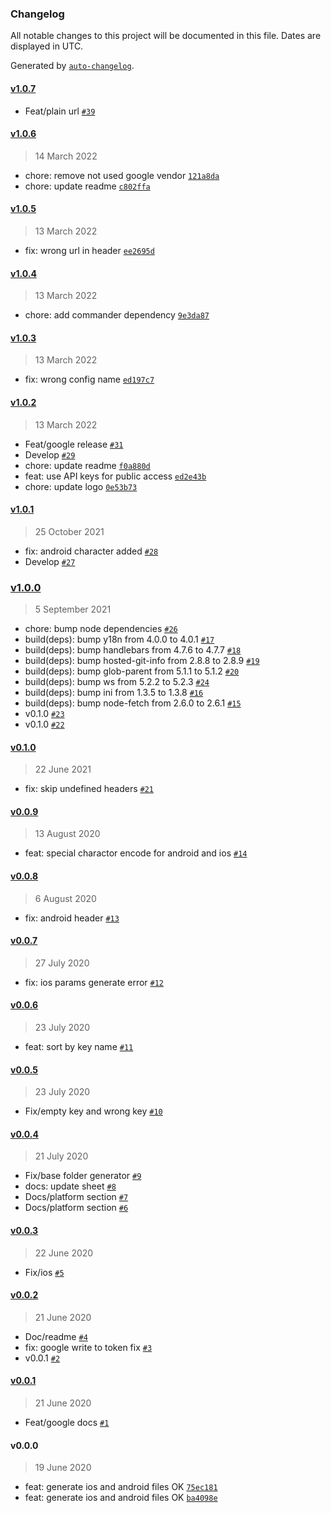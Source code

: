 ### Changelog

All notable changes to this project will be documented in this file. Dates are displayed in UTC.

Generated by [`auto-changelog`](https://github.com/CookPete/auto-changelog).

#### [v1.0.7](https://github.com/jhonny-me/mirrorrim/compare/v1.0.6...v1.0.7)

- Feat/plain url [`#39`](https://github.com/jhonny-me/mirrorrim/pull/39)

#### [v1.0.6](https://github.com/jhonny-me/mirrorrim/compare/v1.0.5...v1.0.6)

> 14 March 2022

- chore: remove not used google vendor [`121a8da`](https://github.com/jhonny-me/mirrorrim/commit/121a8da5eee763c4f371b7248e258e9ee2e99c32)
- chore: update readme [`c802ffa`](https://github.com/jhonny-me/mirrorrim/commit/c802ffa82b539ee02f4e1b852600d5f1e34447e9)

#### [v1.0.5](https://github.com/jhonny-me/mirrorrim/compare/v1.0.4...v1.0.5)

> 13 March 2022

- fix: wrong url in header [`ee2695d`](https://github.com/jhonny-me/mirrorrim/commit/ee2695d10a2178ee9ccd9ed709da381af285c22b)

#### [v1.0.4](https://github.com/jhonny-me/mirrorrim/compare/v1.0.3...v1.0.4)

> 13 March 2022

- chore: add commander dependency [`9e3da87`](https://github.com/jhonny-me/mirrorrim/commit/9e3da8754252cfeb9033bdf2024e388a7d70cb80)

#### [v1.0.3](https://github.com/jhonny-me/mirrorrim/compare/v1.0.2...v1.0.3)

> 13 March 2022

- fix: wrong config name [`ed197c7`](https://github.com/jhonny-me/mirrorrim/commit/ed197c7df318e9a39b4f7497a2249677cab3fde5)

#### [v1.0.2](https://github.com/jhonny-me/mirrorrim/compare/v1.0.1...v1.0.2)

> 13 March 2022

- Feat/google release [`#31`](https://github.com/jhonny-me/mirrorrim/pull/31)
- Develop [`#29`](https://github.com/jhonny-me/mirrorrim/pull/29)
- chore: update readme [`f0a880d`](https://github.com/jhonny-me/mirrorrim/commit/f0a880df0077dd050064bc63111855abca1d7b13)
- feat: use API keys for public access [`ed2e43b`](https://github.com/jhonny-me/mirrorrim/commit/ed2e43b2de2e18175123e4dc12eff94acbd74071)
- chore: update logo [`0e53b73`](https://github.com/jhonny-me/mirrorrim/commit/0e53b73d36e7c96017ee99f07b1e69f4c7e568b1)

#### [v1.0.1](https://github.com/jhonny-me/mirrorrim/compare/v1.0.0...v1.0.1)

> 25 October 2021

- fix: android character added [`#28`](https://github.com/jhonny-me/mirrorrim/pull/28)
- Develop [`#27`](https://github.com/jhonny-me/mirrorrim/pull/27)

### [v1.0.0](https://github.com/jhonny-me/mirrorrim/compare/v0.1.0...v1.0.0)

> 5 September 2021

- chore: bump node dependencies [`#26`](https://github.com/jhonny-me/mirrorrim/pull/26)
- build(deps): bump y18n from 4.0.0 to 4.0.1 [`#17`](https://github.com/jhonny-me/mirrorrim/pull/17)
- build(deps): bump handlebars from 4.7.6 to 4.7.7 [`#18`](https://github.com/jhonny-me/mirrorrim/pull/18)
- build(deps): bump hosted-git-info from 2.8.8 to 2.8.9 [`#19`](https://github.com/jhonny-me/mirrorrim/pull/19)
- build(deps): bump glob-parent from 5.1.1 to 5.1.2 [`#20`](https://github.com/jhonny-me/mirrorrim/pull/20)
- build(deps): bump ws from 5.2.2 to 5.2.3 [`#24`](https://github.com/jhonny-me/mirrorrim/pull/24)
- build(deps): bump ini from 1.3.5 to 1.3.8 [`#16`](https://github.com/jhonny-me/mirrorrim/pull/16)
- build(deps): bump node-fetch from 2.6.0 to 2.6.1 [`#15`](https://github.com/jhonny-me/mirrorrim/pull/15)
- v0.1.0 [`#23`](https://github.com/jhonny-me/mirrorrim/pull/23)
- v0.1.0 [`#22`](https://github.com/jhonny-me/mirrorrim/pull/22)

#### [v0.1.0](https://github.com/jhonny-me/mirrorrim/compare/v0.0.9...v0.1.0)

> 22 June 2021

- fix: skip undefined headers [`#21`](https://github.com/jhonny-me/mirrorrim/pull/21)

#### [v0.0.9](https://github.com/jhonny-me/mirrorrim/compare/v0.0.8...v0.0.9)

> 13 August 2020

- feat: special charactor encode for android and ios [`#14`](https://github.com/jhonny-me/mirrorrim/pull/14)

#### [v0.0.8](https://github.com/jhonny-me/mirrorrim/compare/v0.0.7...v0.0.8)

> 6 August 2020

- fix: android header [`#13`](https://github.com/jhonny-me/mirrorrim/pull/13)

#### [v0.0.7](https://github.com/jhonny-me/mirrorrim/compare/v0.0.6...v0.0.7)

> 27 July 2020

- fix: ios params generate error [`#12`](https://github.com/jhonny-me/mirrorrim/pull/12)

#### [v0.0.6](https://github.com/jhonny-me/mirrorrim/compare/v0.0.5...v0.0.6)

> 23 July 2020

- feat: sort by key name [`#11`](https://github.com/jhonny-me/mirrorrim/pull/11)

#### [v0.0.5](https://github.com/jhonny-me/mirrorrim/compare/v0.0.4...v0.0.5)

> 23 July 2020

- Fix/empty key and wrong key [`#10`](https://github.com/jhonny-me/mirrorrim/pull/10)

#### [v0.0.4](https://github.com/jhonny-me/mirrorrim/compare/v0.0.3...v0.0.4)

> 21 July 2020

- Fix/base folder generator [`#9`](https://github.com/jhonny-me/mirrorrim/pull/9)
- docs: update sheet [`#8`](https://github.com/jhonny-me/mirrorrim/pull/8)
- Docs/platform section [`#7`](https://github.com/jhonny-me/mirrorrim/pull/7)
- Docs/platform section [`#6`](https://github.com/jhonny-me/mirrorrim/pull/6)

#### [v0.0.3](https://github.com/jhonny-me/mirrorrim/compare/v0.0.2...v0.0.3)

> 22 June 2020

- Fix/ios [`#5`](https://github.com/jhonny-me/mirrorrim/pull/5)

#### [v0.0.2](https://github.com/jhonny-me/mirrorrim/compare/v0.0.1...v0.0.2)

> 21 June 2020

- Doc/readme [`#4`](https://github.com/jhonny-me/mirrorrim/pull/4)
- fix: google write to token fix [`#3`](https://github.com/jhonny-me/mirrorrim/pull/3)
- v0.0.1 [`#2`](https://github.com/jhonny-me/mirrorrim/pull/2)

#### [v0.0.1](https://github.com/jhonny-me/mirrorrim/compare/v0.0.0...v0.0.1)

> 21 June 2020

- Feat/google docs [`#1`](https://github.com/jhonny-me/mirrorrim/pull/1)

#### v0.0.0

> 19 June 2020

- feat: generate ios and android files OK [`75ec181`](https://github.com/jhonny-me/mirrorrim/commit/75ec1810733723b5a1db306098a42f227cbfd9fc)
- feat: generate ios and android files OK [`ba4098e`](https://github.com/jhonny-me/mirrorrim/commit/ba4098e5841f55429bc40ed9aebe5abba03ba5d9)

